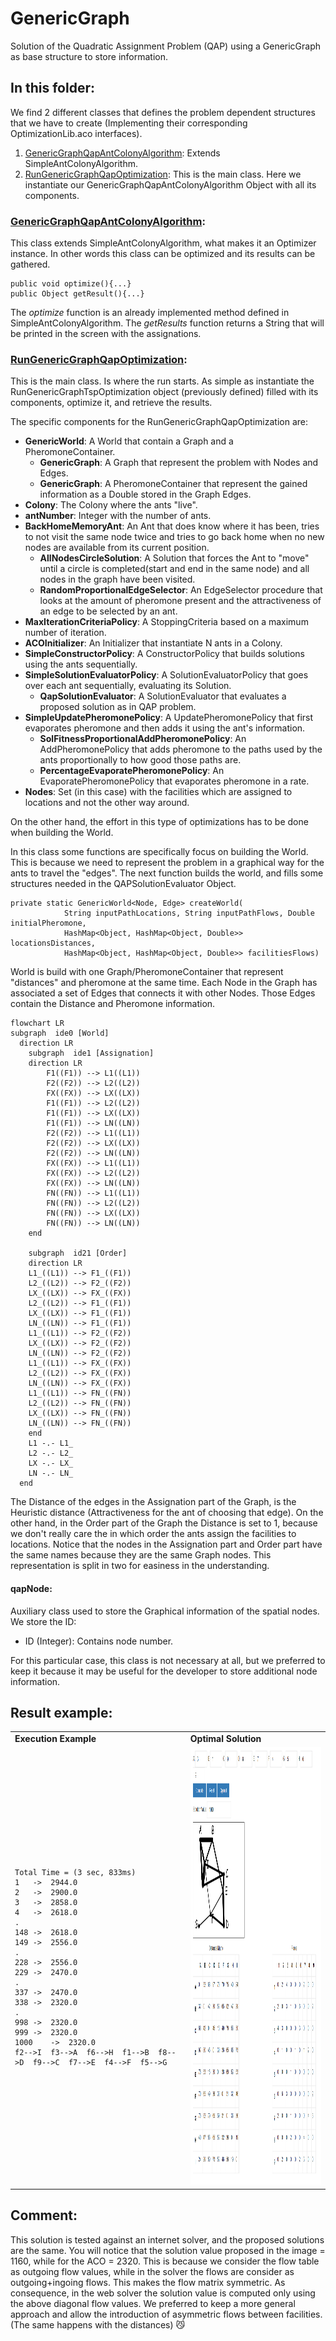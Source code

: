 # GenericGraph
Solution of the Quadratic Assignment Problem (QAP) using a GenericGraph as base structure to store information.

## In this folder:
We find 2 different classes that defines the problem dependent structures that we have to create (Implementing their
corresponding OptimizationLib.aco interfaces).
1. [GenericGraphQapAntColonyAlgorithm](#genericgraphqapantcolonyalgorithm): Extends SimpleAntColonyAlgorithm.
2. [RunGenericGraphQapOptimization](#rungenericgraphqapoptimization): This is the main class. Here we instantiate our GenericGraphQapAntColonyAlgorithm Object with all its components.

### [GenericGraphQapAntColonyAlgorithm](https://github.com/SergioOyaga/AntColonyAlgorithmExamples/blob/master/src/main/java/org/soyaga/examples/QAP/GenericGraph/GenericGraphQapAntColonyAlgorithm.java):
This class extends SimpleAntColonyAlgorithm, what makes it an Optimizer instance. In other words this class 
can be optimized and its results can be gathered.

````code
public void optimize(){...}
public Object getResult(){...}
````

The <i>optimize</i> function is an already implemented method defined in SimpleAntColonyAlgorithm.
The <i>getResults</i> function returns a String that will be printed in the screen with the assignations.

### [RunGenericGraphQapOptimization](https://github.com/SergioOyaga/AntColonyAlgorithmExamples/blob/master/src/main/java/org/soyaga/examples/QAP/GenericGraph/RunGenericGraphQapOptimization.java):
This is the main class. Is where the run starts. As simple as instantiate the RunGenericGraphTspOptimization object 
(previously defined) filled with its components, optimize it, and retrieve the results.

The specific components for the RunGenericGraphQapOptimization are:
- <b>GenericWorld</b>: A World that contain a Graph and a PheromoneContainer.
  - <b>GenericGraph</b>: A Graph that represent the problem with Nodes and Edges.
  - <b>GenericGraph</b>: A PheromoneContainer that represent the gained information as a Double stored in the Graph Edges.
- <b>Colony</b>: The Colony where the ants "live".
- <b>antNumber</b>: Integer with the number of ants. 
- <b>BackHomeMemoryAnt</b>: An Ant that does know where it has been, tries to not visit the same node twice and tries to
go back home when no new nodes are available from its current position.
    - <b>AllNodesCircleSolution</b>: A Solution that forces the Ant to "move" until a circle is completed(start and end in the same node)
      and all nodes in the graph have been visited.
    - <b>RandomProportionalEdgeSelector</b>: An EdgeSelector procedure that looks at the amount of pheromone present and
  the attractiveness of an edge to be selected by an ant.
- <b>MaxIterationCriteriaPolicy</b>: A StoppingCriteria based on a maximum number of iteration.
- <b>ACOInitializer</b>: An Initializer that instantiate N ants in a Colony.
- <b>SimpleConstructorPolicy</b>: A ConstructorPolicy that builds solutions using the ants sequentially.
- <b>SimpleSolutionEvaluatorPolicy</b>: A SolutionEvaluatorPolicy that goes over each ant sequentially, evaluating its Solution.
  - <b> QapSolutionEvaluator</b>: A SolutionEvaluator that evaluates a proposed solution as in QAP problem.
- <b>SimpleUpdatePheromonePolicy</b>: A UpdatePheromonePolicy that first evaporates pheromone and then adds it using the ant's information.
  - <b>SolFitnessProportionalAddPheromonePolicy</b>: An AddPheromonePolicy that adds pheromone to the paths used by the ants 
    proportionally to how good those paths are.
  - <b>PercentageEvaporatePheromonePolicy</b>: An EvaporatePheromonePolicy that evaporates pheromone in a rate.
- <b>Nodes</b>: Set<Nodes> (in this case) with the facilities which are assigned to locations and not the other way around.

On the other hand, the effort in this type of optimizations has to be done when building the World.

In this class some functions are specifically focus on building the World. This is because we need to represent the problem in a 
graphical way for the ants to travel the "edges".
The next function builds the world, and fills some structures needed in the QAPSolutionEvaluator Object. 

````code
private static GenericWorld<Node, Edge> createWorld(
            String inputPathLocations, String inputPathFlows, Double initialPheromone,
            HashMap<Object, HashMap<Object, Double>> locationsDistances,
            HashMap<Object, HashMap<Object, Double>> facilitiesFlows)
````
World is build with one Graph/PheromoneContainer that represent "distances" and pheromone at the same time. Each Node in
the Graph has associated a set of Edges that connects it with other Nodes. Those Edges contain the Distance and 
Pheromone information. 

````mermaid
flowchart LR
subgraph  ide0 [World]
  direction LR
    subgraph  ide1 [Assignation]
    direction LR
        F1((F1)) --> L1((L1))
        F2((F2)) --> L2((L2))
        FX((FX)) --> LX((LX))
        F1((F1)) --> L2((L2))
        F1((F1)) --> LX((LX))
        F1((F1)) --> LN((LN))
        F2((F2)) --> L1((L1))
        F2((F2)) --> LX((LX))
        F2((F2)) --> LN((LN))
        FX((FX)) --> L1((L1))
        FX((FX)) --> L2((L2))
        FX((FX)) --> LN((LN))
        FN((FN)) --> L1((L1))
        FN((FN)) --> L2((L2))
        FN((FN)) --> LX((LX))
        FN((FN)) --> LN((LN))
    end

    subgraph  id21 [Order]
    direction LR
    L1_((L1)) --> F1_((F1))
    L2_((L2)) --> F2_((F2))
    LX_((LX)) --> FX_((FX))
    L2_((L2)) --> F1_((F1))
    LX_((LX)) --> F1_((F1))
    LN_((LN)) --> F1_((F1))
    L1_((L1)) --> F2_((F2))
    LX_((LX)) --> F2_((F2))
    LN_((LN)) --> F2_((F2))
    L1_((L1)) --> FX_((FX))
    L2_((L2)) --> FX_((FX))
    LN_((LN)) --> FX_((FX))
    L1_((L1)) --> FN_((FN))
    L2_((L2)) --> FN_((FN))
    LX_((LX)) --> FN_((FN))
    LN_((LN)) --> FN_((FN))
    end 
    L1 -.- L1_
    L2 -.- L2_
    LX -.- LX_
    LN -.- LN_
  end
````
The Distance of the edges in the Assignation part of the Graph, is the Heuristic distance (Attractiveness for the ant of
choosing that edge). On the other hand, in the Order part of the Graph the Distance is set to 1, because we don't really
care the in which order the ants assign the facilities to locations.
Notice that the nodes in the Assignation part and Order part have the same names because they are the same Graph nodes.
This representation is split in two for easiness in the understanding.

#### qapNode:
Auxiliary class used to store the Graphical information of the spatial nodes. We store the ID:
- ID (Integer): Contains node number.

For this particular case, this class is not necessary at all, but we preferred to keep it because it may be useful for 
the developer to store additional node information.

## Result example:
<table>
  <tr>
    <td><b>Execution Example</b></td>
    <td><b>Optimal Solution</b></td>
  </tr>
  <tr>
  <td> 

    Total Time = (3 sec, 833ms)
    1	->	2944.0
    2	->	2900.0
    3	->	2858.0
    4	->	2618.0
    .
    148	->	2618.0
    149	->	2556.0
    .
    228	->	2556.0
    229	->	2470.0
    .
    337	->	2470.0
    338	->	2320.0
    .
    998	->	2320.0
    999	->	2320.0
    1000	->	2320.0
    f2-->I	f3-->A	f6-->H	f1-->B	f8-->D	f9-->C	f7-->E	f4-->F	f5-->G	
    
  </td>
  <td>
  <img src="https://github.com/SergioOyaga/AntColonyAlgorithmExamples/blob/master/src/main/resources/QAP/QAP_solution.png"  title="Optimal solution" alt="Optimal solution" width="400" height="700" />
  </td>
  </tr>
</table>


## Comment:
This solution is tested against an internet solver, and the proposed solutions are the same.
You will notice that the solution value proposed in the image = 1160, while for the ACO = 2320.
This is because we consider the flow table as outgoing flow values, while in the solver the flows are consider as 
outgoing+ingoing flows. This makes the flow matrix symmetric. As consequence, in the web solver the solution value is 
computed only using the above diagonal flow values. We preferred to keep a more general approach and allow the 
introduction of asymmetric flows between facilities. (The same happens with the distances) :smirk_cat:

